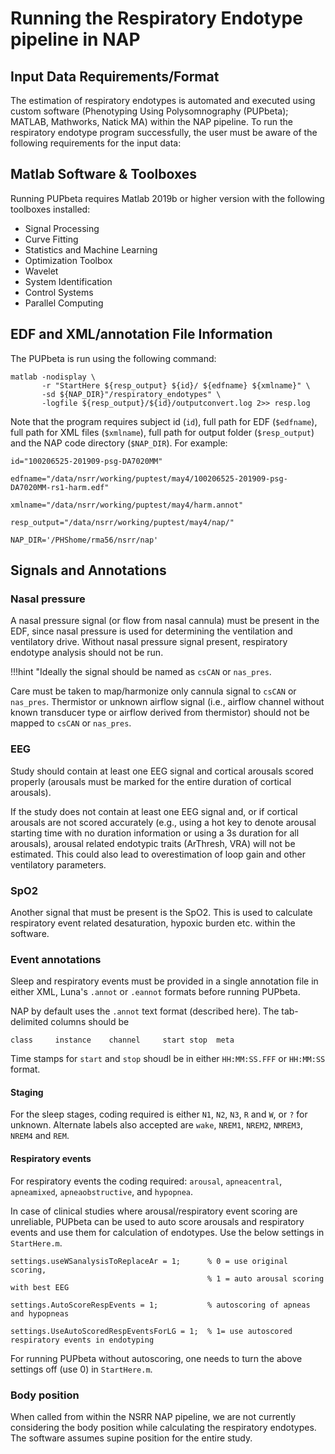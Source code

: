 # Running the Respiratory Endotype pipeline in NAP

## Input Data Requirements/Format

The estimation of respiratory endotypes is automated and executed
using custom software (Phenotyping Using Polysomnography (PUPbeta);
MATLAB, Mathworks, Natick MA) within the NAP pipeline. To run the
respiratory endotype program successfully, the user must be aware of
the following requirements for the input data:

##  Matlab Software & Toolboxes

Running PUPbeta requires Matlab 2019b or higher version with the following toolboxes installed:

 - Signal Processing
 - Curve Fitting
 - Statistics and Machine Learning
 - Optimization Toolbox
 - Wavelet
 - System Identification
 - Control Systems
 - Parallel Computing


##  EDF and XML/annotation File Information

The PUPbeta is run using the following command:

```
matlab -nodisplay \
       -r "StartHere ${resp_output} ${id}/ ${edfname} ${xmlname}" \
       -sd ${NAP_DIR}"/respiratory_endotypes" \
       -logfile ${resp_output}/${id}/outputconvert.log 2>> resp.log
```

Note that the program requires subject id (`id`), full path for EDF (`$edfname`), 
full path for XML files (`$xmlname`), full path for output folder (`$resp_output`) 
and the NAP code directory (`$NAP_DIR`).  For example:

```
id="100206525-201909-psg-DA7020MM"

edfname="/data/nsrr/working/puptest/may4/100206525-201909-psg-DA7020MM-rs1-harm.edf"

xmlname="/data/nsrr/working/puptest/may4/harm.annot"

resp_output="/data/nsrr/working/puptest/may4/nap/"

NAP_DIR='/PHShome/rma56/nsrr/nap'
```

## Signals and Annotations

### Nasal pressure

A nasal pressure signal (or flow from nasal cannula) must be present
in the EDF, since nasal pressure is used for determining the
ventilation and ventilatory drive. Without nasal pressure signal
present, respiratory endotype analysis should not be run.

!!!hint "Ideally the signal should be named as `csCAN` or `nas_pres`.

Care must be taken to map/harmonize only cannula signal to `csCAN` or
`nas_pres`. Thermistor or unknown airflow signal (i.e., airflow
channel without known transducer type or airflow derived from
thermistor) should not be mapped to `csCAN` or `nas_pres`.

### EEG 

Study should contain at least one EEG signal and cortical arousals
scored properly (arousals must be marked for the entire duration of
cortical arousals).

If the study does not contain at least one EEG signal and, or if
cortical arousals are not scored accurately (e.g., using a hot key to
denote arousal starting time with no duration information or using a
3s duration for all arousals), arousal related endotypic traits
(ArThresh, VRA) will not be estimated.  This could also lead to
overestimation of loop gain and other ventilatory parameters.

### SpO2

Another signal that must be present is the SpO2. This is used to
calculate respiratory event related desaturation, hypoxic burden
etc. within the software.
 
### Event annotations

Sleep and respiratory events must be provided in a single annotation
file in either XML, Luna's `.annot` or `.eannot` formats before
running PUPbeta.
 
NAP by default uses the `.annot` text format (described here).  The
tab-delimited columns should be

```
class     instance    channel     start stop  meta
```

Time stamps for `start` and `stop` shoudl be in either `HH:MM:SS.FFF`
or `HH:MM:SS` format.
 
#### Staging

For the sleep stages, coding required is either `N1`, `N2`, `N3`, `R`
and `W`, or `?` for unknown.  Alternate labels also accepted are
`wake`, `NREM1`, `NREM2`, `NMREM3`, `NREM4` and `REM`.

#### Respiratory events

For respiratory events the coding required: `arousal`, `apneacentral`,
`apneamixed`, `apneaobstructive`, and `hypopnea`.
 
In case of clinical studies where arousal/respiratory event scoring
are unreliable, PUPbeta can be used to auto score arousals and
respiratory events and use them for calculation of endotypes. Use the
below settings in `StartHere.m`.

```
settings.useWSanalysisToReplaceAr = 1;      % 0 = use original scoring,  
                                            % 1 = auto arousal scoring with best EEG

settings.AutoScoreRespEvents = 1;           % autoscoring of apneas and hypopneas

settings.UseAutoScoredRespEventsForLG = 1;  % 1= use autoscored respiratory events in endotyping
```
 
For running PUPbeta without autoscoring, one needs to turn the above
settings off (use 0) in `StartHere.m`.

### Body position

When called from within the NSRR NAP pipeline, we are not currently
considering the body position while calculating the respiratory
endotypes. The software assumes supine position for the entire study.

 